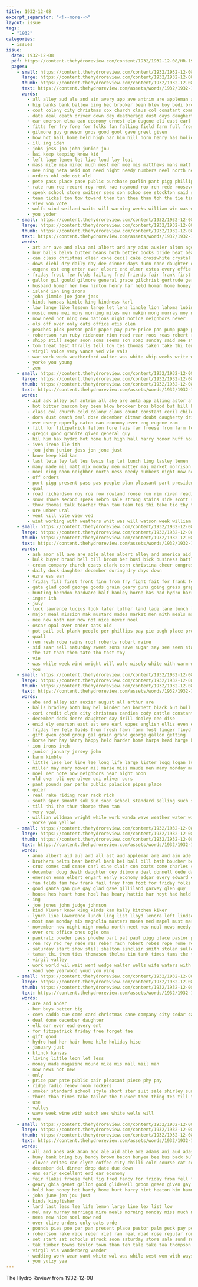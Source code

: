 ```yaml
---
title: 1932-12-08
excerpt_separator: "<!--more-->"
layout: issue
tags:
  - "1932"
categories:
  - issues
issue:
  date: 1932-12-08
  pdf: https://content.thehydroreview.com/content/1932/1932-12-08/HR-1932-12-08.pdf
  pages:
    - small: https://content.thehydroreview.com/content/1932/1932-12-08/small/HR-1932-12-08-01.jpg
      large: https://content.thehydroreview.com/content/1932/1932-12-08/large/HR-1932-12-08-01.jpg
      thumb: https://content.thehydroreview.com/content/1932/1932-12-08/thumbnails/HR-1932-12-08-01.jpg
      text: https://content.thehydroreview.com/assets/words/1932/1932-12-08/HR-1932-12-08-01.txt
      words:
        - all alley aud ale and ain avery app ave antrim are appleman ask
        - big banks bank ballew bing bec brooker been blew boy bedi brought barman back boucher bros burgess bot bur breath bitter both branson but bay
        - cost colony city christmas cox church claus col constant commins can cos congress cone cad clinton corner carrier che cris cecil clerk class creer child chanel change close cust con christian county corn citizen candy
        - date deal death driver down day deatherage dust days daugherty del dave december dew
        - ear emerson elma ean economy ernest elo eugene eli east earl eke every
        - fitts fer fry fore for folks fan falling field farm full frost fitzpatrick far first frank from fam froese
        - gilmore guy greeson gros good goot gave greet given
        - how hot hall home held high har him hill horn henry has holiday huf henn hydro her han hed had hus hore hopes
        - ill ing iden
        - jobs jess joo john junior jou
        - kai keep keeping know kid
        - left lage lemen let live lond lay leat
        - mass mite mia mineo much mest mer mee mis matthews mans matt monday miss matter morning mabe men many morn made man march more mast
        - nee ning neta neid not need night needy numbers neel north neck
        - orders ohl ode ost old
        - pete pass place pase public purchase parlin pant pigg phillips peek pieper peter people pest povey president payne
        - rate run ree record roy rent rae raymond rox ren rede roosevelt rain rolling ramp renee ruhl rim reading roose rat raut road reese rin
        - speak school store switzer sees son schoo see stockton said shasta seen sale she simpson simmons smiles shaw sack stand sol second slemp sat sin santa sunday sites seth such sire special serene shade side snow saw
        - team tickel ton tow toward then tun thee than toh the tie tiny triplett towns test thing tine
        - view von vote
        - wolfs wind weiland waits will warning weeks william win was went wil working wight weather week work willi winifred wish way willie white with wood wise whitely
        - you yoder
    - small: https://content.thehydroreview.com/content/1932/1932-12-08/small/HR-1932-12-08-02.jpg
      large: https://content.thehydroreview.com/content/1932/1932-12-08/large/HR-1932-12-08-02.jpg
      thumb: https://content.thehydroreview.com/content/1932/1932-12-08/thumbnails/HR-1932-12-08-02.jpg
      text: https://content.thehydroreview.com/assets/words/1932/1932-12-08/HR-1932-12-08-02.txt
      words:
        - art arr ave and alva ami albert ard ary adas auxier alton agent aline are agre allon all
        - buy balls belva butter beans both better books bride beat beasley bulk big been battle biddy bil bebe bandy bring but bars bunch bill buck bacon best bassler bros bell
        - can class christmas clear cone cecil cake crosswhite crystal course childre came church come cases city cost corn cream claflin colorado chinchilla call cant company carnegie cancel card carl candy cody clara catching cher carolyn comes car coffee curnutt cotton crow
        - dows diehl dry daily day dee dinner days dunn done daughter dusty divine down dewitt december davenport
        - eugene est eng enter ever elbert end elmer estes every effie earl emery everett
        - friday frost few folds failing fred friends fair frank first farmer fields fine for firm fees fore falfa front folks frances far from funny
        - gallon gil gould gilmore general grace gilchrist gertrude gerald going good george grow goldie grade gladys golden guest gift groom gave
        - husband homer her hew hinton henry har held homan home honey hand high hamilton hay harold holiday hume hope howard henke house hort has holt hydro harps hafer
        - island ion ing irons
        - john jimmie joe jone jess
        - kinds kansas kimble king kindness karl
        - law lange like lesson large let lena lingle lion lahoma lubin low loren ler line lela lie less
        - music mens mei mony morning miles men makin mong murray moy mis mcbride moa miller most must maguire money milk martha may market mata mary many maybe mass man miss mules mee mar more mond much
        - now need not ning new nations night notice neighbors never
        - ols off over only oats office otis olen
        - peaches pick person pair paper pay pure price pan pump page pires place part per powder pounds prayer pail people president pentecost peck pro perle pound
        - robertson run ruby ridenour rion read rear roos reas robert rosa radio rawleigh ralph rabbit rockhold red rope rhode real road rates rote
        - shipp still seger soon sons seems son soap sunday said see stock simmons stand sie song sita sell supply sugar seen state special states standard seis shown stange sale saiter silence sunny saturday shaw smith she store send share
        - tom treat test thralls tell toy tes thomas taken take thi tennessee toa taylor till the thou thing tha times them
        - virgil voice very vance ved vie vais
        - war work week weatherford walter was white whip weeks write want wait wife willow wilma willie will worth way waller while wearing with
        - yorke you young
        - zen
    - small: https://content.thehydroreview.com/content/1932/1932-12-08/small/HR-1932-12-08-03.jpg
      large: https://content.thehydroreview.com/content/1932/1932-12-08/large/HR-1932-12-08-03.jpg
      thumb: https://content.thehydroreview.com/content/1932/1932-12-08/thumbnails/HR-1932-12-08-03.jpg
      text: https://content.thehydroreview.com/assets/words/1932/1932-12-08/HR-1932-12-08-03.txt
      words:
        - aid ask alley ach antrim all ake are anta app alling astor ates and alin aud ave albert aymond
        - bot bitter bascom boy been blow brooker bros blood but bill both blain batty brunson big bridgeport bunk billin bee bens burgess brought
        - class col church cold colony claus count constant cecil child con christian coffee city cost claude crissman cox citizen cher corner chiro close clinton corn che clerk collier christmas coz candida cattle
        - dora dust death deal dose december ditmar doubt daugherty driver
        - eve every epperly eaton ean economy ever eng eugene eam
        - fill for fitzpatrick felton fore fais far froese from farm folsom fan frank fell first free fam french floyd fil
        - greggs good granite given general guy
        - hil him hax hydro hot home hut high hall harry honor huff horn ham held her has hey hard how had hon hamilton holiday
        - iven irene ile ith
        - jou john junior jess jon jone just
        - know keep kid kan
        - last leta ley lat les lewis lap let lunch ling lasley lemen
        - many made mil matt mix monday men matter maj market morrison man more matthew mass march miss mile much mis miles moore
        - noel ning noon neighbor north ness needy numbers night now need
        - off orders
        - port pigg present pass pas people plan pleasant part president purchase price pean public pitzer pere phillips
        - qual
        - road richardson roy roa row rowland roose run rim riven reading rate roll rick record rave
        - snow shave second speak sebro sale strong stains side scott school stant see sor sunday stockton sham shaw said santa son smith store struck schoo simpson
        - thow thomas talk teacher than tau team tes thi take tio thy tick them ture turn the thing tie test theo triplett
        - ure umber ural
        - vent vill vote view ved
        - wint working with weathers whit was will watson week william win warning wind winifred wise went wun way weeks work white weather well ward williams
    - small: https://content.thehydroreview.com/content/1932/1932-12-08/small/HR-1932-12-08-04.jpg
      large: https://content.thehydroreview.com/content/1932/1932-12-08/large/HR-1932-12-08-04.jpg
      thumb: https://content.thehydroreview.com/content/1932/1932-12-08/thumbnails/HR-1932-12-08-04.jpg
      text: https://content.thehydroreview.com/assets/words/1932/1932-12-08/HR-1932-12-08-04.txt
      words:
        - ash amor all ave are able alten albert alley and america aid
        - bulk buyer brand bell bill broom ber busi bick business battle bator batter beer bean bells box bigger board
        - cream company church coats clark corn christina cheer congress candy come city county companion cake
        - daily dock daughter december during dry days down
        - ezra ess ean
        - friday fill first front finn from fry fight fait for frank few
        - gate glad good george goods grain geary guns going gress grape
        - hunting herndon hardware half hanley horne has had hydro harris
        - inger ith
        - july
        - luck lawrence lucius look later luther land lade lane lunch lai
        - major meal mission mak mustard mades market men mith meals main
        - nee new noth ner now not nice never noel
        - oscar opal over onder oats old
        - pot pail pel plank people per phillips pay pie pugh place present pickles pound plan peal proud poll paris pet pounds
        - quall
        - ren resh robe rains roof roberts robert raine
        - sid saar sell saturday sweet sons save sugar say see seen standard salt sale salad sleigh seep sour stands sese shen santa sled spor
        - the tat than them tate tho tost toy
        - vie
        - was while week wind wright will wale wisely white with warm winner winter wide wen well waters
        - you
    - small: https://content.thehydroreview.com/content/1932/1932-12-08/small/HR-1932-12-08-05.jpg
      large: https://content.thehydroreview.com/content/1932/1932-12-08/large/HR-1932-12-08-05.jpg
      thumb: https://content.thehydroreview.com/content/1932/1932-12-08/thumbnails/HR-1932-12-08-05.jpg
      text: https://content.thehydroreview.com/assets/words/1932/1932-12-08/HR-1932-12-08-05.txt
      words:
        - abe and alley ain auxier august all arthur are
        - balls bradley both buy bel binder ben barnett black but bull books bill ber
        - cori credit clyde city christmas candies cody cattle constant cane cutter cases cake class candy
        - december dock deere daughter day drill dooley dee dise
        - enid ely emerson east est eve earl eppes english ellis even epperly elk ente every
        - friday few fete folds from fresh fawn farm fost finger floyd falls first for
        - gift gwen good group gal grain grand george gallon getting
        - horse her hay harry happy held harder home harps head harge half harrow howl henry hydro hainline harness
        - ion irons inch
        - junior january jersey john
        - karm kimble
        - little lose lor line lee long life large lister logg logan lucius late last
        - miller may mary mower mil marie miss maude men many monday mariage morning most mule mules matthews miles mares mention mile mare
        - noel ner note now neighbors near night noon
        - old over oli oye olver oni oliver ours
        - pant pounds par perks public palacios pipes place
        - quier
        - real rake riding roar rack rick
        - south sper smooth sok sun soon school standard selling such state santa shoats stant sturgill spanish sie sunda steer set said see saturday surprise stalk side sing second sha store slemp suy show scot sport
        - till thi the thur thorpe them tan
        - very veal
        - willian wildman wright while work wanda wave weather water wilma woodrow weal will weekly was week walkin wilbur west wee with wheat weatherford winter wil
        - yorke you yellow
    - small: https://content.thehydroreview.com/content/1932/1932-12-08/small/HR-1932-12-08-06.jpg
      large: https://content.thehydroreview.com/content/1932/1932-12-08/large/HR-1932-12-08-06.jpg
      thumb: https://content.thehydroreview.com/content/1932/1932-12-08/thumbnails/HR-1932-12-08-06.jpg
      text: https://content.thehydroreview.com/assets/words/1932/1932-12-08/HR-1932-12-08-06.txt
      words:
        - anna albert aid aul ard all ast aud appleman are and ain ade armond ake andrew
        - brothers belts bear bethel bank bei ball bill bath boucher boy bees brummett boots beulah business beg bel bickell begin bai bandy bula been baby back
        - cruz comes cad cease carl cine clair con coats come charles christmas church chambers childre chief charlie cotto coffey clinton care city chi cases cox clarice cotton cordell cap
        - december doug death daughter dey ditmore deal donnell dede dan day dear days
        - emerson emma elbert enyart early economy edgar every edward emil ear end ewy ery ethel
        - fan folds fam few frank fail fray from foot for friday folks frida french
        - good ganta gan gue gay glad gave gilliland garvey glen guy
        - house hes heart home hoel has heary hattie har hoyt had held hamilton hey henke hope her hinton hatfield hose hester hydro hour hardware happy
        - ing
        - joe jones john judge johnson
        - kind kluver know king kinds kan kelly kitchen kiker
        - lynch line lawerence lunch ling list lloyd lenora left lindsey let lawrence like lee liggett less
        - most mae monday mix magnolia masters moses med mapel must marion mason mound misa morning man mildred more
        - november now night nigh nowka north neet new neal news needy not
        - over ors office ones ogle oma
        - pankratz powder paes phoebe part pat paul pigg place pastor pent payne pardon pillow pam peace pie paso portales pitzer people pho patte pledge
        - ren roy red rey rede res reber rach robert robes rope rome ready ralph route ronnie rhodes rou ruby rade risch
        - saturday start show still shelton sinclair smith stolen sullens sun son sai stevens sum ser skaggs she shirts school set sam store snow scott south sane shaw sunday sparks sunda sick sey sales sisson special supper side slagell star stover station sells see service silk speak shee sing socks stoner sale sister style
        - taman thi them ties thomason thelma tin tank times tams the table trip town take try tule texas ton tho
        - virgil valley
        - work world wil wait went wedge walter wells wife waters with williams wilt will window wilford while weatherford woodman was wit wieland week weeks
        - yand yee yearwood youd you ying
    - small: https://content.thehydroreview.com/content/1932/1932-12-08/small/HR-1932-12-08-07.jpg
      large: https://content.thehydroreview.com/content/1932/1932-12-08/large/HR-1932-12-08-07.jpg
      thumb: https://content.thehydroreview.com/content/1932/1932-12-08/thumbnails/HR-1932-12-08-07.jpg
      text: https://content.thehydroreview.com/assets/words/1932/1932-12-08/HR-1932-12-08-07.txt
      words:
        - are and ander
        - ber buys better big
        - cova caddo cue come card christmas cane company city cedar case chairs
        - deal done december daughter
        - elk ear ever ead every ent
        - for fitzpatrick friday free forget fae
        - gift good
        - hydro had her hair home hile holiday hise
        - january just
        - klinck kansas
        - living little leon let less
        - money made magazine mound mike mis mall mail man
        - now news not new
        - only
        - price par pate public pair pleasant piece phy pay
        - ridge radio renew room rockers
        - smoker standard school style short ster suit sale shirley sunday special
        - thurs than times take tailor the tucker then thing tes till tise tat
        - use
        - valley
        - wave week wine with watch wes white wells will
        - you
    - small: https://content.thehydroreview.com/content/1932/1932-12-08/small/HR-1932-12-08-08.jpg
      large: https://content.thehydroreview.com/content/1932/1932-12-08/large/HR-1932-12-08-08.jpg
      thumb: https://content.thehydroreview.com/content/1932/1932-12-08/thumbnails/HR-1932-12-08-08.jpg
      text: https://content.thehydroreview.com/assets/words/1932/1932-12-08/HR-1932-12-08-08.txt
      words:
        - all and anes ask anan ago ale aid able are adams ani aud adas aca ane
        - buoy bank bring buy bandy brown bacon bunyea bee bus back bulk best big beulah bryson bars blue brides but ben been better bright bride beans block bean burgers
        - clover crites car clyde coffee city chilli cold course cat cost crystal charlie christmas can coup carolyn cly crisco chris call candy cane cheap cary churches colorado candies
        - december del dinner drop date due down
        - ens early excellent erd ear economy
        - fair flakes froese fehl fig fred fancy for friday from fell fam frost fee found far first fruits ford folks
        - geary ghia genet gallon good glidewell groom green given gay ging
        - hold hae honey hot hardy home hurt harry hint heaton him hammer hinton high hon hen has hil her
        - john june jen jou just
        - kinds kingfisher
        - lard last less lee life lemon large line lex list low
        - mel may murray marriage mire meals morning monday miss much made morton mee mon
        - nees new nice noel now ned
        - over olive orders only oats orde
        - pounds pies poe per pan present place pastor palm peck pay peace pure pail papen poi pound pasty pinto pump price peaches pick paper patent pee paral peed
        - robertson rake rice reber riel ran real road rose regular roman riding
        - set start sat schools struck soon saturday store sale sund sweet state short surprise sees supply soap sick salt school sunday smoke she son snow special size sugar sear seven sary see
        - tak timber towns taylor town than ten tale take taa thompson tio tha the tie
        - virgil vis vandenberg vander
        - wedding work wear want white wal was while west won with ways weeks will week wil willing
        - you yutzy yea
---
```


The Hydro Review from 1932-12-08

<!--more-->

